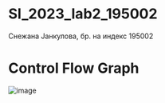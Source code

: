 # SI_2023_lab2_195002
Снежана Јанкулова, бр. на индекс 195002
# Control Flow Graph
![image](https://github.com/SnezhanaJ/SI_2023_lab2_195002/assets/127696203/0bceb68f-ed58-4714-a5b5-b703762c4995)
